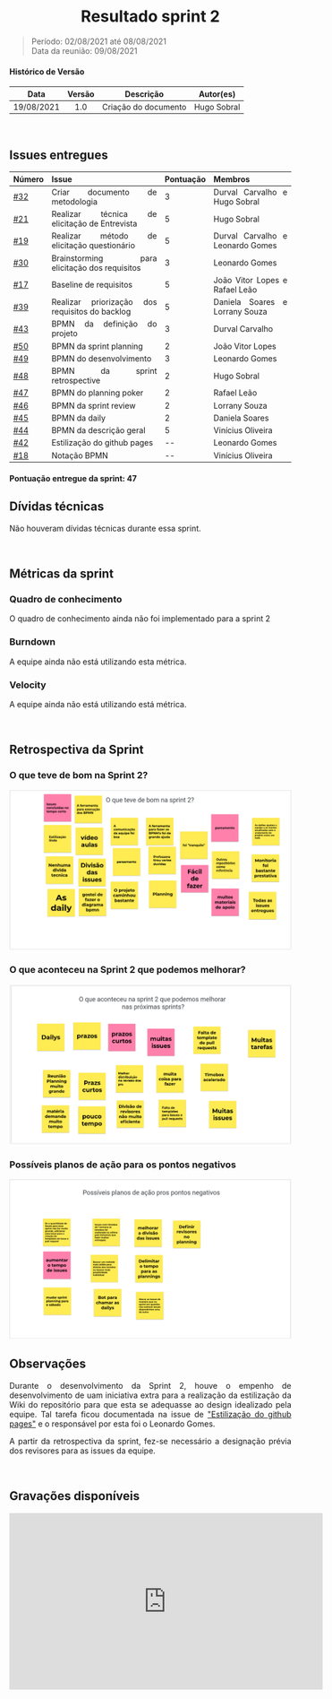 # <center> Resultado sprint 2
> Período: 02/08/2021 até 08/08/2021   
> Data da reunião: 09/08/2021

<div align="justify">

#### Histórico de Versão

|    Data    | Versão |      Descrição       |     Autor(es)     |
| :--------: | :----: | :------------------: | :---------------: |
| 19/08/2021 |  1.0   | Criação do documento | Hugo Sobral |

<br/>

## Issues entregues
| Número | Issue | Pontuação | Membros |
| -- | -- | -- | -- |
| [#32](https://github.com/UnBArqDsw2021-1/2021.1_G01_Animalesco_docs/issues/32) | Criar documento de metodologia | 3 | Durval Carvalho e Hugo Sobral |
| [#21](https://github.com/UnBArqDsw2021-1/2021.1_G01_Animalesco_docs/issues/21) | Realizar técnica de elicitação de Entrevista | 5 | Hugo Sobral |
| [#19](https://github.com/UnBArqDsw2021-1/2021.1_G01_Animalesco_docs/issues/19) | Realizar método de elicitação questionário | 5 | Durval Carvalho e Leonardo Gomes |
| [#30](https://github.com/UnBArqDsw2021-1/2021.1_G01_Animalesco_docs/issues/30) | Brainstorming para elicitação dos requisitos | 3 | Leonardo Gomes |
| [#17](https://github.com/UnBArqDsw2021-1/2021.1_G01_Animalesco_docs/issues/17) | Baseline de requisitos | 5 | João Vitor Lopes e Rafael Leão |
| [#39](https://github.com/UnBArqDsw2021-1/2021.1_G01_Animalesco_docs/issues/39) | Realizar priorização dos requisitos do backlog | 5 | Daniela Soares e Lorrany Souza |
| [#43](https://github.com/UnBArqDsw2021-1/2021.1_G01_Animalesco_docs/issues/43) | BPMN da definição do projeto | 3 | Durval Carvalho |
| [#50](https://github.com/UnBArqDsw2021-1/2021.1_G01_Animalesco_docs/issues/50) | BPMN da sprint planning | 2 | João Vitor Lopes |
| [#49](https://github.com/UnBArqDsw2021-1/2021.1_G01_Animalesco_docs/issues/49) | BPMN do desenvolvimento | 3 | Leonardo Gomes |
| [#48](https://github.com/UnBArqDsw2021-1/2021.1_G01_Animalesco_docs/issues/48) | BPMN da sprint retrospective | 2 | Hugo Sobral |
| [#47](https://github.com/UnBArqDsw2021-1/2021.1_G01_Animalesco_docs/issues/47) | BPMN do planning poker | 2 | Rafael Leão |
| [#46](https://github.com/UnBArqDsw2021-1/2021.1_G01_Animalesco_docs/issues/46) | BPMN da sprint review | 2 | Lorrany Souza |
| [#45](https://github.com/UnBArqDsw2021-1/2021.1_G01_Animalesco_docs/issues/45) | BPMN da daily | 2 | Daniela Soares |
| [#44](https://github.com/UnBArqDsw2021-1/2021.1_G01_Animalesco_docs/issues/44) | BPMN da descrição geral | 5 | Vinícius Oliveira |
| [#42](https://github.com/UnBArqDsw2021-1/2021.1_G01_Animalesco_docs/issues/42) | Estilização do github pages | -- | Leonardo Gomes |
| [#18](https://github.com/UnBArqDsw2021-1/2021.1_G01_Animalesco_docs/issues/18) | Notação BPMN | -- | Vinícius Oliveira |

#### Pontuação entregue da sprint: 47


## Dívidas técnicas
Não houveram dívidas técnicas durante essa sprint.


<br />

## Métricas da sprint

### Quadro de conhecimento
O quadro de conhecimento ainda não foi implementado para a sprint 2

### Burndown
A equipe ainda não está utilizando esta métrica.

### Velocity
A equipe ainda não está utilizando está métrica.

<br />

## Retrospectiva da Sprint

### O que teve de bom na Sprint 2?

<img src='https://github.com/UnBArqDsw2021-1/2021.1_G01_Animalesco_docs/blob/4cf174dfa244118c5a3e88ce409a78b825f080cc/docs/assets/sprints/retrospectiva_positiva_sprint2.png'>

### O que aconteceu na Sprint 2 que podemos melhorar?

<img src='https://github.com/UnBArqDsw2021-1/2021.1_G01_Animalesco_docs/blob/4cf174dfa244118c5a3e88ce409a78b825f080cc/docs/assets/sprints/retrospectiva_negativa_sprint2.png'>

### Possíveis planos de ação para os pontos negativos

<img src='https://github.com/UnBArqDsw2021-1/2021.1_G01_Animalesco_docs/blob/4cf174dfa244118c5a3e88ce409a78b825f080cc/docs/assets/sprints/retrospectiva_melhoria_sprint2.png'>

## Observações
Durante o desenvolvimento da Sprint 2, houve o empenho de desenvolvimento de uam iniciativa extra para a realização da estilização da Wiki do repositório para que esta se adequasse ao design idealizado pela equipe. Tal tarefa ficou documentada na issue de ["Estilização do github pages"](https://github.com/UnBArqDsw2021-1/2021.1_G01_Animalesco_docs/issues/42) e o responsável por esta foi o Leonardo Gomes.

A partir da retrospectiva da sprint, fez-se necessário a designação prévia dos revisores para as issues da equipe. 

<br />

## Gravações disponíveis

<iframe width="560" height="315" src="https://www.youtube.com/embed/p3TMUcadhpc" title="YouTube video player" frameborder="0" allow="accelerometer; autoplay; clipboard-write; encrypted-media; gyroscope; picture-in-picture" allowfullscreen></iframe>

</div>